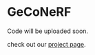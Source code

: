 # GeCoNeRF

Code will be uploaded soon.

check out our [project page](https://ku-cvlab.github.io/GeCoNeRF/).
